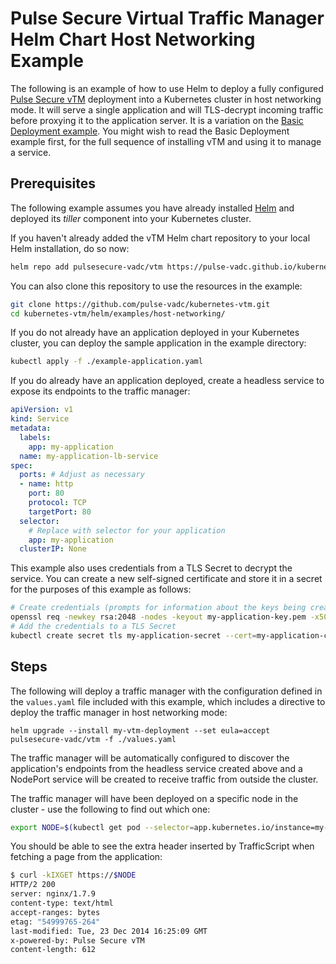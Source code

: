 Pulse Secure Virtual Traffic Manager Helm Chart Host Networking Example
===

The following is an example of how to use Helm to deploy a fully configured [Pulse Secure vTM](../../../) deployment into a Kubernetes cluster in host networking mode. It will serve a single application and will TLS-decrypt incoming traffic before proxying it to the application server. It is a variation on the [Basic Deployment example](../basic-deployment). You might wish to read the Basic Deployment example first, for the full sequence of installing vTM and using it to manage a service.

Prerequisites
---
The following example assumes you have already installed [Helm](https://helm.sh) and deployed its _tiller_ component into your Kubernetes cluster.

If you haven't already added the vTM Helm chart repository to your local Helm installation, do so now:

```sh
helm repo add pulsesecure-vadc/vtm https://pulse-vadc.github.io/kubernetes-vtm/charts/
```

You can also clone this repository to use the resources in the example:
```sh
git clone https://github.com/pulse-vadc/kubernetes-vtm.git
cd kubernetes-vtm/helm/examples/host-networking/
```

If you do not already have an application deployed in your Kubernetes cluster, you can deploy the sample application in the example directory:
```sh
kubectl apply -f ./example-application.yaml
```
If you do already have an application deployed, create a headless service to expose its endpoints to the traffic manager:
```yaml
apiVersion: v1
kind: Service
metadata:
  labels:
    app: my-application
  name: my-application-lb-service
spec:
  ports: # Adjust as necessary
  - name: http
    port: 80
    protocol: TCP
    targetPort: 80
  selector:
    # Replace with selector for your application
    app: my-application
  clusterIP: None
```

This example also uses credentials from a TLS Secret to decrypt the service. You can create a new self-signed certificate and store it in a secret for the purposes of this example as follows:
```sh
# Create credentials (prompts for information about the keys being created)
openssl req -newkey rsa:2048 -nodes -keyout my-application-key.pem -x509 -days 365 -out my-application-cert.pem
# Add the credentials to a TLS Secret
kubectl create secret tls my-application-secret --cert=my-application-cert.pem --key=my-application-key.pem
```

Steps
---
The following will deploy a traffic manager with the configuration defined in the ```values.yaml``` file included with this example, which includes a directive to deploy the traffic manager in host networking mode:

```
helm upgrade --install my-vtm-deployment --set eula=accept pulsesecure-vadc/vtm -f ./values.yaml
```

The traffic manager will be automatically configured to discover the application's endpoints from the headless service created above and a NodePort service will be created to receive traffic from outside the cluster.

The traffic manager will have been deployed on a specific node in the cluster - use the following to find out which one:
```sh
export NODE=$(kubectl get pod --selector=app.kubernetes.io/instance=my-vtm-deployment,app.kubernetes.io/name=vtm -o jsonpath="{.items[0].spec.nodeName}")
```

You should be able to see the extra header inserted by TrafficScript when fetching a page from the application:
```sh
$ curl -kIXGET https://$NODE
HTTP/2 200
server: nginx/1.7.9
content-type: text/html
accept-ranges: bytes
etag: "54999765-264"
last-modified: Tue, 23 Dec 2014 16:25:09 GMT
x-powered-by: Pulse Secure vTM
content-length: 612

```